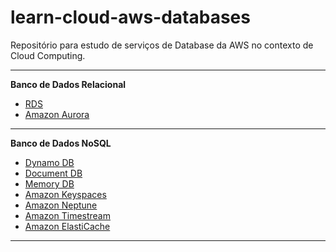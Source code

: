# learn-cloud-aws-databases

Repositório para estudo de serviços de Database da AWS no contexto de Cloud Computing.

---

**Banco de Dados Relacional**

* [RDS](./rds/)
* [Amazon Aurora]()

---

**Banco de Dados NoSQL**

* [Dynamo DB](./dynamo_db/)
* [Document DB](./document_db/)
* [Memory DB](./memory_db/)
* [Amazon Keyspaces](./keyspaces/)
* [Amazon Neptune](./neptune/)
* [Amazon Timestream](./timestream/)
* [Amazon ElastiCache]()

---